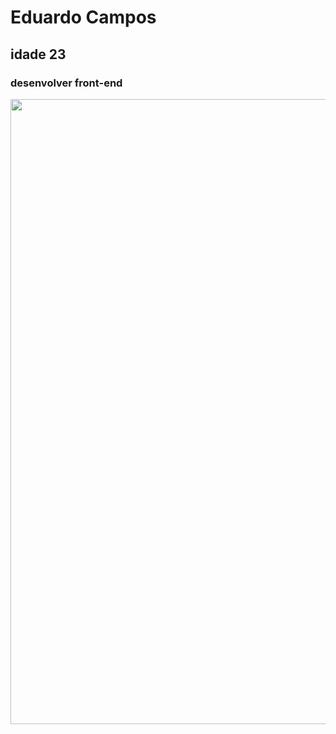<h1>Eduardo Campos</h1>
<h2>idade 23</h2>
<h3>desenvolver front-end</h3>
<img src="https://github.com/Eduardocampos2001/Eduardocampos2001/blob/main/photo-1542831371-29b0f74f9713.avif" width="1000" heigt="1200">
<a href="https://www.linkedin.com/in/eduardo-campos-3b5719236/"> </a>
